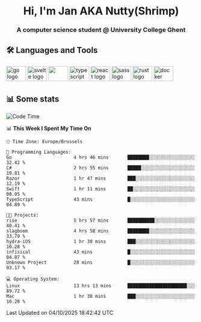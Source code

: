 <h1 align="center">Hi, I'm Jan AKA Nutty(Shrimp)</h1>
<h3 align="center">A computer science student @ University College Ghent</h3>

<h2 align="left">🛠️ Languages and Tools</h2>

###

<div align="left">
  <img src="https://cdn.jsdelivr.net/gh/devicons/devicon/icons/go/go-original.svg" height="40" width="52" alt="go logo"  />
  <img src="https://cdn.jsdelivr.net/gh/devicons/devicon@latest/icons/svelte/svelte-original.svg"  height="40" width="52" alt="svelte logo" />
  <img src="https://cdn.jsdelivr.net/gh/devicons/devicon@latest/icons/tailwindcss/tailwindcss-original.svg" height="40" width="52" />
  <img src="https://cdn.jsdelivr.net/gh/devicons/devicon/icons/typescript/typescript-original.svg" height="40" width="52" alt="typescript logo"  />
  <img src="https://cdn.jsdelivr.net/gh/devicons/devicon/icons/react/react-original.svg" height="40" width="52" alt="react logo"  />
  <img src="https://cdn.jsdelivr.net/gh/devicons/devicon/icons/sass/sass-original.svg" height="40" width="52" alt="sass logo"  />
  <img src="https://cdn.jsdelivr.net/gh/devicons/devicon@latest/icons/rust/rust-original.svg" height="40" width="52" alt="rust logo" />
  <img src="https://cdn.jsdelivr.net/gh/devicons/devicon/icons/docker/docker-original.svg" height="40" width="52" alt="docker logo"  />
</div>

<h2>📊 Some stats</h2>

<!--START_SECTION:waka-->
![Code Time](http://img.shields.io/badge/Code%20Time-6%2C334%20hrs%2034%20mins-blue)

📊 **This Week I Spent My Time On** 

```text
🕑︎ Time Zone: Europe/Brussels

💬 Programming Languages: 
Go                       4 hrs 46 mins       ████████░░░░░░░░░░░░░░░░░   32.42 % 
C#                       2 hrs 55 mins       █████░░░░░░░░░░░░░░░░░░░░   19.81 % 
Razor                    1 hr 47 mins        ███░░░░░░░░░░░░░░░░░░░░░░   12.19 % 
Swift                    1 hr 11 mins        ██░░░░░░░░░░░░░░░░░░░░░░░   08.05 % 
TypeScript               43 mins             █░░░░░░░░░░░░░░░░░░░░░░░░   04.89 % 

🐱‍💻 Projects: 
rise                     5 hrs 57 mins       ██████████░░░░░░░░░░░░░░░   40.41 % 
slagboom                 4 hrs 58 mins       ████████░░░░░░░░░░░░░░░░░   33.79 % 
hydra-iOS                1 hr 30 mins        ███░░░░░░░░░░░░░░░░░░░░░░   10.28 % 
infisical                43 mins             █░░░░░░░░░░░░░░░░░░░░░░░░   04.87 % 
Unknown Project          28 mins             █░░░░░░░░░░░░░░░░░░░░░░░░   03.17 % 

💻 Operating System: 
Linux                    13 hrs 13 mins      ██████████████████████░░░   89.72 % 
Mac                      1 hr 30 mins        ███░░░░░░░░░░░░░░░░░░░░░░   10.28 % 
```


 Last Updated on 04/10/2025 18:42:42 UTC
<!--END_SECTION:waka-->
